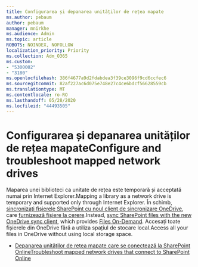 ```yaml
---
title: Configurarea și depanarea unităților de rețea mapate
ms.author: pebaum
author: pebaum
manager: mnirkhe
ms.audience: Admin
ms.topic: article
ROBOTS: NOINDEX, NOFOLLOW
localization_priority: Priority
ms.collection: Adm_O365
ms.custom:
- "5300002"
- "3180"
ms.openlocfilehash: 386f4677a9d2fdabdea3f39ce3096f9cd6ccfec6
ms.sourcegitcommit: 82af227ac6d075e748e27c4ce6bdcf56628559cb
ms.translationtype: MT
ms.contentlocale: ro-RO
ms.lasthandoff: 05/28/2020
ms.locfileid: "44493505"
---
```

# <a name="configure-and-troubleshoot-mapped-network-drives"></a><span data-ttu-id="00583-102">Configurarea și depanarea unităților de rețea mapate</span><span class="sxs-lookup"><span data-stu-id="00583-102">Configure and troubleshoot mapped network drives</span></span>

<span data-ttu-id="00583-103">Maparea unei biblioteci ca unitate de rețea este temporară și acceptată numai prin Internet Explorer.</span><span class="sxs-lookup"><span data-stu-id="00583-103">Mapping a library as a network drive is temporary and supported only through Internet Explorer.</span></span> <span data-ttu-id="00583-104">În schimb, [sincronizați fișierele SharePoint cu noul client de sincronizare OneDrive](https://support.office.com/article/6de9ede8-5b6e-4503-80b2-6190f3354a88), care [furnizează fișiere la cerere](https://support.office.com/article/0e6860d3-d9f3-4971-b321-7092438fb38e).</span><span class="sxs-lookup"><span data-stu-id="00583-104">Instead, [sync SharePoint files with the new OneDrive sync client](https://support.office.com/article/6de9ede8-5b6e-4503-80b2-6190f3354a88), which provides [Files On-Demand](https://support.office.com/article/0e6860d3-d9f3-4971-b321-7092438fb38e).</span></span> <span data-ttu-id="00583-105">Accesați toate fișierele din OneDrive fără a utiliza spațiul de stocare local.</span><span class="sxs-lookup"><span data-stu-id="00583-105">Access all your files in OneDrive without using local storage space.</span></span>

- [<span data-ttu-id="00583-106">Depanarea unităților de rețea mapate care se conectează la SharePoint Online</span><span class="sxs-lookup"><span data-stu-id="00583-106">Troubleshoot mapped network drives that connect to SharePoint Online</span></span>](https://docs.microsoft.com/sharepoint/support/administration/troubleshoot-mapped-network-drives)
